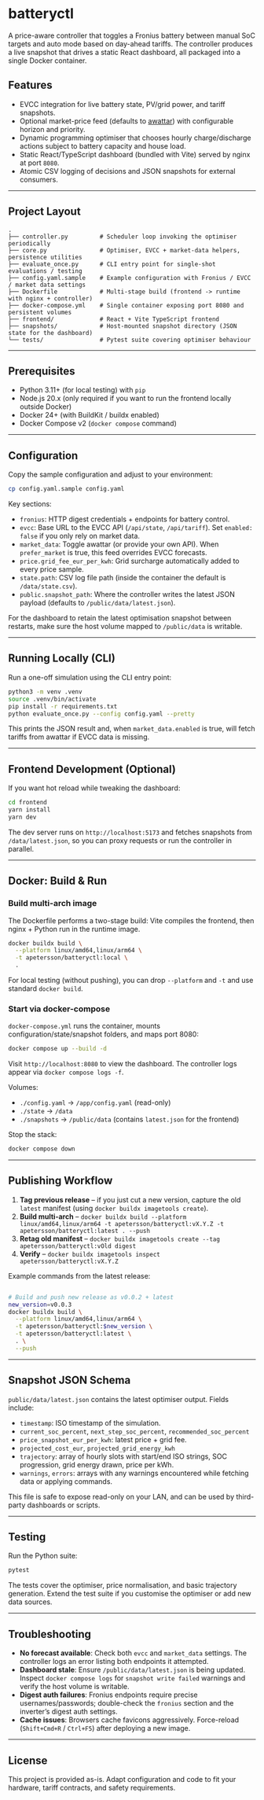 # batteryctl

A price-aware controller that toggles a Fronius battery between manual SoC targets and auto mode based on day-ahead tariffs. The controller produces a live snapshot that drives a static React dashboard, all packaged into a single Docker container.

## Features

- EVCC integration for live battery state, PV/grid power, and tariff snapshots.
- Optional market-price feed (defaults to [awattar](https://api.awattar.de)) with configurable horizon and priority.
- Dynamic programming optimiser that chooses hourly charge/discharge actions subject to battery capacity and house load.
- Static React/TypeScript dashboard (bundled with Vite) served by nginx at port `8080`.
- Atomic CSV logging of decisions and JSON snapshots for external consumers.

---

## Project Layout

```
.
├── controller.py         # Scheduler loop invoking the optimiser periodically
├── core.py               # Optimiser, EVCC + market-data helpers, persistence utilities
├── evaluate_once.py      # CLI entry point for single-shot evaluations / testing
├── config.yaml.sample    # Example configuration with Fronius / EVCC / market data settings
├── Dockerfile            # Multi-stage build (frontend -> runtime with nginx + controller)
├── docker-compose.yml    # Single container exposing port 8080 and persistent volumes
├── frontend/             # React + Vite TypeScript frontend
├── snapshots/            # Host-mounted snapshot directory (JSON state for the dashboard)
└── tests/                # Pytest suite covering optimiser behaviour
```

---

## Prerequisites

- Python 3.11+ (for local testing) with `pip`
- Node.js 20.x (only required if you want to run the frontend locally outside Docker)
- Docker 24+ (with BuildKit / buildx enabled)
- Docker Compose v2 (`docker compose` command)

---

## Configuration

Copy the sample configuration and adjust to your environment:

```bash
cp config.yaml.sample config.yaml
```

Key sections:

- `fronius`: HTTP digest credentials + endpoints for battery control.
- `evcc`: Base URL to the EVCC API (`/api/state`, `/api/tariff`). Set `enabled: false` if you only rely on market data.
- `market_data`: Toggle awattar (or provide your own API). When `prefer_market` is true, this feed overrides EVCC forecasts.
- `price.grid_fee_eur_per_kwh`: Grid surcharge automatically added to every price sample.
- `state.path`: CSV log file path (inside the container the default is `/data/state.csv`).
- `public.snapshot_path`: Where the controller writes the latest JSON payload (defaults to `/public/data/latest.json`).

For the dashboard to retain the latest optimisation snapshot between restarts, make sure the host volume mapped to `/public/data` is writable.

---

## Running Locally (CLI)

Run a one-off simulation using the CLI entry point:

```bash
python3 -m venv .venv
source .venv/bin/activate
pip install -r requirements.txt
python evaluate_once.py --config config.yaml --pretty
```

This prints the JSON result and, when `market_data.enabled` is true, will fetch tariffs from awattar if EVCC data is missing.

---

## Frontend Development (Optional)

If you want hot reload while tweaking the dashboard:

```bash
cd frontend
yarn install
yarn dev
```

The dev server runs on `http://localhost:5173` and fetches snapshots from `/data/latest.json`, so you can proxy requests or run the controller in parallel.

---

## Docker: Build & Run

### Build multi-arch image

The Dockerfile performs a two-stage build: Vite compiles the frontend, then nginx + Python run in the runtime image.

```bash
docker buildx build \
  --platform linux/amd64,linux/arm64 \
  -t apetersson/batteryctl:local \
  .
```

For local testing (without pushing), you can drop `--platform` and `-t` and use standard `docker build`.

### Start via docker-compose

`docker-compose.yml` runs the container, mounts configuration/state/snapshot folders, and maps port 8080:

```bash
docker compose up --build -d
```

Visit `http://localhost:8080` to view the dashboard. The controller logs appear via `docker compose logs -f`.

Volumes:

- `./config.yaml` → `/app/config.yaml` (read-only)
- `./state` → `/data`
- `./snapshots` → `/public/data` (contains `latest.json` for the frontend)

Stop the stack:

```bash
docker compose down
```

---

## Publishing Workflow

1. **Tag previous release** – if you just cut a new version, capture the old `latest` manifest (using `docker buildx imagetools create`).
2. **Build multi-arch** – `docker buildx build --platform linux/amd64,linux/arm64 -t apetersson/batteryctl:vX.Y.Z -t apetersson/batteryctl:latest . --push`
3. **Retag old manifest** – `docker buildx imagetools create --tag apetersson/batteryctl:vOld digest`
4. **Verify** – `docker buildx imagetools inspect apetersson/batteryctl:vX.Y.Z`

Example commands from the latest release:

```bash

# Build and push new release as v0.0.2 + latest
new_version=v0.0.3
docker buildx build \
  --platform linux/amd64,linux/arm64 \
  -t apetersson/batteryctl:$new_version \
  -t apetersson/batteryctl:latest \
  . \
  --push
```

---

## Snapshot JSON Schema

`public/data/latest.json` contains the latest optimiser output. Fields include:

- `timestamp`: ISO timestamp of the simulation.
- `current_soc_percent`, `next_step_soc_percent`, `recommended_soc_percent`
- `price_snapshot_eur_per_kwh`: latest price + grid fee.
- `projected_cost_eur`, `projected_grid_energy_kwh`
- `trajectory`: array of hourly slots with start/end ISO strings, SOC progression, grid energy drawn, price per kWh.
- `warnings`, `errors`: arrays with any warnings encountered while fetching data or applying commands.

This file is safe to expose read-only on your LAN, and can be used by third-party dashboards or scripts.

---

## Testing

Run the Python suite:

```bash
pytest
```

The tests cover the optimiser, price normalisation, and basic trajectory generation. Extend the test suite if you customise the optimiser or add new data sources.

---

## Troubleshooting

- **No forecast available**: Check both `evcc` and `market_data` settings. The controller logs an error listing both endpoints it attempted.
- **Dashboard stale**: Ensure `/public/data/latest.json` is being updated. Inspect `docker compose logs` for `snapshot write failed` warnings and verify the host volume is writable.
- **Digest auth failures**: Fronius endpoints require precise usernames/passwords; double-check the `fronius` section and the inverter’s digest auth settings.
- **Cache issues**: Browsers cache favicons aggressively. Force-reload (`Shift+Cmd+R` / `Ctrl+F5`) after deploying a new image.

---

## License

This project is provided as-is. Adapt configuration and code to fit your hardware, tariff contracts, and safety requirements.
